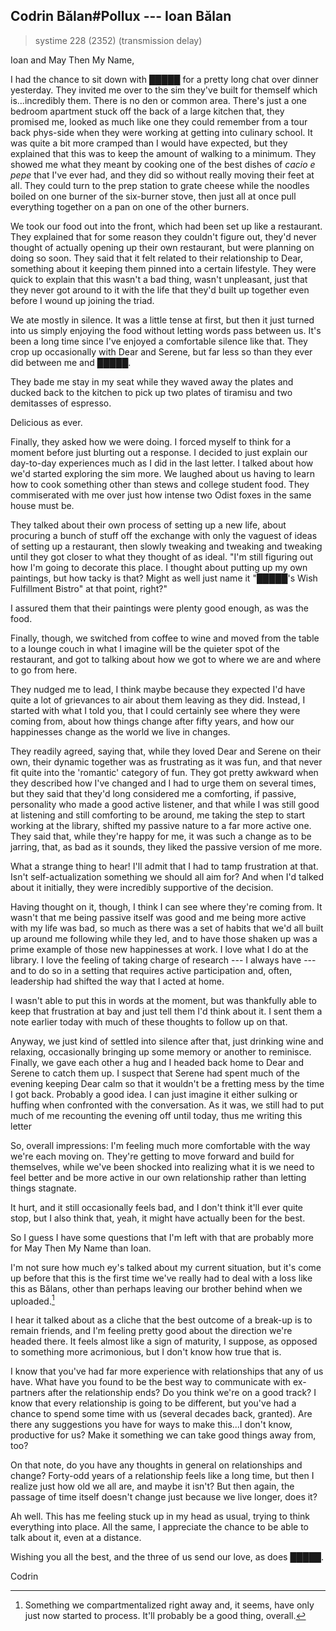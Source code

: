 ## Codrin Bălan#Pollux --- Ioan Bălan

> systime 228 (2352)
> (transmission delay)

Ioan and May Then My Name,

I had the chance to sit down with █████ for a pretty long chat over dinner yesterday. They invited me over to the sim they've built for themself which is...incredibly them. There is no den or common area. There's just a one bedroom apartment stuck off the back of a large kitchen that, they promised me, looked as much like one they could remember from a tour back phys-side when they were working at getting into culinary school. It was quite a bit more cramped than I would have expected, but they explained that this was to keep the amount of walking to a minimum. They showed me what they meant by cooking one of the best dishes of *cacio e pepe* that I've ever had, and they did so without really moving their feet at all. They could turn to the prep station to grate cheese while the noodles boiled on one burner of the six-burner stove, then just all at once pull everything together on a pan on one of the other burners.

We took our food out into the front, which had been set up like a restaurant. They explained that for some reason they couldn't figure out, they'd never thought of actually opening up their own restaurant, but were planning on doing so soon. They said that it felt related to their relationship to Dear, something about it keeping them pinned into a certain lifestyle. They were quick to explain that this wasn't a bad thing, wasn't unpleasant, just that they never got around to it with the life that they'd built up together even before I wound up joining the triad.

We ate mostly in silence. It was a little tense at first, but then it just turned into us simply enjoying the food without letting words pass between us. It's been a long time since I've enjoyed a comfortable silence like that. They crop up occasionally with Dear and Serene, but far less so than they ever did between me and █████.

They bade me stay in my seat while they waved away the plates and ducked back to the kitchen to pick up two plates of tiramisu and two demitasses of espresso.

Delicious as ever.

Finally, they asked how we were doing. I forced myself to think for a moment before just blurting out a response. I decided to just explain our day-to-day experiences much as I did in the last letter. I talked about how we'd started exploring the sim more. We laughed about us having to learn how to cook something other than stews and college student food. They commiserated with me over just how intense two Odist foxes in the same house must be.

They talked about their own process of setting up a new life, about procuring a bunch of stuff off the exchange with only the vaguest of ideas of setting up a restaurant, then slowly tweaking and tweaking and tweaking until they got closer to what they thought of as ideal. "I'm still figuring out how I'm going to decorate this place. I thought about putting up my own paintings, but how tacky is that? Might as well just name it "█████'s Wish Fulfillment Bistro" at that point, right?"

I assured them that their paintings were plenty good enough, as was the food.

Finally, though, we switched from coffee to wine and moved from the table to a lounge couch in what I imagine will be the quieter spot of the restaurant, and got to talking about how we got to where we are and where to go from here.

They nudged me to lead, I think maybe because they expected I'd have quite a lot of grievances to air about them leaving as they did. Instead, I started with what I told you, that I could certainly see where they were coming from, about how things change after fifty years, and how our happinesses change as the world we live in changes.

They readily agreed, saying that, while they loved Dear and Serene on their own, their dynamic together was as frustrating as it was fun, and that never fit quite into the 'romantic' category of fun. They got pretty awkward when they described how I've changed and I had to urge them on several times, but they said that they'd long considered me a comforting, if passive, personality who made a good active listener, and that while I was still good at listening and still comforting to be around, me taking the step to start working at the library, shifted my passive nature to a far more active one. They said that, while they're happy for me, it was such a change as to be jarring, that, as bad as it sounds, they liked the passive version of me more.

What a strange thing to hear! I'll admit that I had to tamp frustration at that. Isn't self-actualization something we should all aim for? And when I'd talked about it initially, they were incredibly supportive of the decision.

Having thought on it, though, I think I can see where they're coming from. It wasn't that me being passive itself was good and me being more active with my life was bad, so much as there was a set of habits that we'd all built up around me following while they led, and to have those shaken up was a prime example of those new happinesses at work. I love what I do at the library. I love the feeling of taking charge of research --- I always have --- and to do so in a setting that requires active participation and, often, leadership had shifted the way that I acted at home.

I wasn't able to put this in words at the moment, but was thankfully able to keep that frustration at bay and just tell them I'd think about it. I sent them a note earlier today with much of these thoughts to follow up on that.

Anyway, we just kind of settled into silence after that, just drinking wine and relaxing, occasionally bringing up some memory or another to reminisce. Finally, we gave each other a hug and I headed back home to Dear and Serene to catch them up. I suspect that Serene had spent much of the evening keeping Dear calm so that it wouldn't be a fretting mess by the time I got back. Probably a good idea. I can just imagine it either sulking or huffing when confronted with the conversation. As it was, we still had to put much of me recounting the evening off until today, thus me writing this letter

So, overall impressions: I'm feeling much more comfortable with the way we're each moving on. They're getting to move forward and build for themselves, while we've been shocked into realizing what it is we need to feel better and be more active in our own relationship rather than letting things stagnate.

It hurt, and it still occasionally feels bad, and I don't think it'll ever quite stop, but I also think that, yeah, it might have actually been for the best.

So I guess I have some questions that I'm left with that are probably more for May Then My Name than Ioan.

I'm not sure how much ey's talked about my current situation, but it's come up before that this is the first time we've really had to deal with a loss like this as Bălans, other than perhaps leaving our brother behind when we uploaded.[^compartmentalized] 

I hear it talked about as a cliche that the best outcome of a break-up is to remain friends, and I'm feeling pretty good about the direction we're headed there. It feels almost like a sign of maturity, I suppose, as opposed to something more acrimonious, but I don't know how true that is.

I know that you've had far more experience with relationships that any of us have. What have you found to be the best way to communicate with ex-partners after the relationship ends? Do you think we're on a good track? I know that every relationship is going to be different, but you've had a chance to spend some time with us (several decades back, granted). Are there any suggestions you have for ways to make this...I don't know, productive for us? Make it something we can take good things away from, too?

On that note, do you have any thoughts in general on relationships and change? Forty-odd years of a relationship feels like a long time, but then I realize just how old we all are, and maybe it isn't? But then again, the passage of time itself doesn't change just because we live longer, does it?

Ah well. This has me feeling stuck up in my head as usual, trying to think everything into place. All the same, I appreciate the chance to be able to talk about it, even at a distance.

Wishing you all the best, and the three of us send our love, as does █████.

Codrin

[^compartmentalized]: Something we compartmentalized right away and, it seems, have only just now started to process. It'll probably be a good thing, overall.
